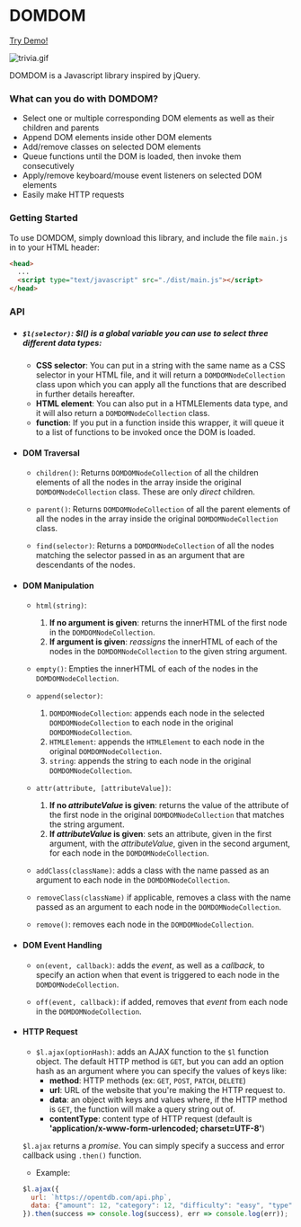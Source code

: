 # DOMDOM

[Try Demo!](https://apolloskim.github.io/DOMDOM/)

![trivia.gif](trivia.gif)

DOMDOM is a Javascript library inspired by jQuery.

### What can you do with DOMDOM?

* Select one or multiple corresponding DOM elements as well as their children and parents
* Append DOM elements inside other DOM elements
* Add/remove classes on selected DOM elements
* Queue functions until the DOM is loaded, then invoke them consecutively
* Apply/remove keyboard/mouse event listeners on selected DOM elements
* Easily make HTTP requests

### Getting Started
To use DOMDOM, simply download this library, and include the file `main.js` in to your HTML header:

```HTML
<head>
  ...
  <script type="text/javascript" src="./dist/main.js"></script>
</head>
```

### API

* ##### `$l(selector)`: $l() is a global variable you can use to select three different data types:
  * **CSS selector**: You can put in a string with the same name as a CSS selector in your HTML file, and it will return a `DOMDOMNodeCollection` class upon which you can apply all the functions that are described in further details hereafter.
  * **HTML element**: You can also put in a HTMLElements data type, and it will also return a `DOMDOMNodeCollection` class.
  * **function**: If you put in a function inside this wrapper, it will queue it to a list of functions to be invoked once the DOM is loaded.

* #### DOM Traversal
  * `children()`:
  Returns `DOMDOMNodeCollection` of all the children elements of all the nodes in the array inside the original `DOMDOMNodeCollection` class. These are only *direct* children.

  * `parent()`:
  Returns `DOMDOMNodeCollection` of all the parent elements of all the nodes in the array inside the original `DOMDOMNodeCollection` class.

  * `find(selector)`:
  Returns a `DOMDOMNodeCollection` of all the nodes matching the selector passed in as an argument that are descendants of the nodes.

* #### DOM Manipulation
  * `html(string)`:
    1. **If no argument is given**: returns the innerHTML of the first node in the `DOMDOMNodeCollection`.
    2. **If argument is given**: *reassigns* the innerHTML of each of the nodes in the `DOMDOMNodeCollection` to the given string argument.

  * `empty()`:
  Empties the innerHTML of each of the nodes in the `DOMDOMNodeCollection`.

  * `append(selector)`:
    1. `DOMDOMNodeCollection`: appends each node in the selected `DOMDOMNodeCollection` to each node in the original `DOMDOMNodeCollection`.
    2. `HTMLElement`: appends the `HTMLElement` to each node in the original `DOMDOMNodeCollection`.
    3. `string`: appends the string to each node in the original `DOMDOMNodeCollection`.

  * `attr(attribute, [attributeValue])`:
    1. **If no *attributeValue* is given**: returns the value of the attribute of the first node in the original `DOMDOMNodeCollection` that matches the string argument.
    2. **If *attributeValue* is given**: sets an attribute, given in the first argument, with the *attributeValue*, given in the second argument, for each node in the `DOMDOMNodeCollection`.

  * `addClass(className)`:
  adds a class with the name passed as an argument to each node in the `DOMDOMNodeCollection`.
  * `removeClass(className)`
  if applicable, removes a class with the name passed as an argument to each node in the `DOMDOMNodeCollection`.

  * `remove()`: removes each node in the `DOMDOMNodeCollection`.

* #### DOM Event Handling
  * `on(event, callback)`:
  adds the *event*, as well as a *callback*, to specify an action when that event is triggered to each node in the `DOMDOMNodeCollection`.

  * `off(event, callback)`:
  if added, removes that *event* from each node in the `DOMDOMNodeCollection`.

* #### HTTP Request
  * `$l.ajax(optionHash)`:
  adds an AJAX function to the `$l` function object. The default HTTP method is `GET`, but you can add an option hash as an argument where you can specify the values of keys like:
    * **method**: HTTP methods (ex: `GET`, `POST`, `PATCH`, `DELETE`)
    * **url**: URL of the website that you're making the HTTP request to.
    * **data**: an object with keys and values where, if the HTTP method is `GET`, the function will make a query string out of.
    * **contentType**: content type of HTTP request (default is **'application/x-www-form-urlencoded; charset=UTF-8'**)

  `$l.ajax` returns a *promise*. You can simply specify a success and error callback using `.then()` function.
  * Example:

  ```Javascript
  $l.ajax({
    url: `https://opentdb.com/api.php`,
    data: {"amount": 12, "category": 12, "difficulty": "easy", "type": "multiple"}
  }).then(success => console.log(success), err => console.log(err));
  ```
